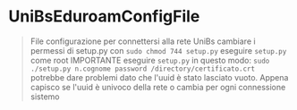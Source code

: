 # UniBsEduroamConfigFile
>File configurazione per connettersi alla rete UniBs
>cambiare i permessi di setup.py con `sudo chmod 744 setup.py`
>eseguire `setup.py` come root
>IMPORTANTE eseguire `setup.py` in questo modo: `sudo ./setup.py n.cognome password /directory/certificato.crt`
>potrebbe dare problemi dato che l'uuid è stato lasciato vuoto. Appena capisco se l'uuid è univoco della rete o cambia per ogni connessione sistemo
